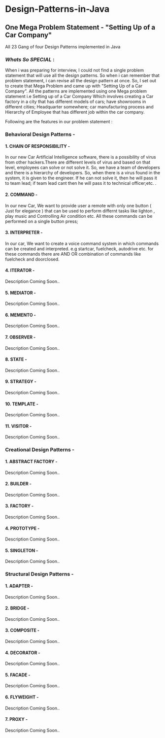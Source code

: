 # Design-Patterns-in-Java 

## One Mega Problem Statement - "Setting Up of a Car Company"

All 23 Gang of four Design Patterns implemented in Java 

### *Whats So SPECIAL* : 
When i was preparing for interview, I could not find a single problem statement that will use all the design patterns. So when i can remember that problem statement, i can revise all the design pattern at once. So, I set out to create that Mega Problem and came up with "Setting Up of a Car Company".
All the patterns are implemented using one Mega problem statement i.e Setting up of a Car Company Which involves creating a Car factory in a city that has different models of cars; have showrooms in different cities; Headquarter somewhere; car manufacturing process and Hierarchy of Employee that has different job within the car company.

Following are the features in our problem statement :

### Behavioral Design Patterns - 

#### 1. CHAIN OF RESPONSIBILITY -  
In our new Car Artificial Intelligence software, there is a possibility of virus from other hackers.There are different levels of virus and based on that level, employees can solve or not solve it. So, we have a team of developers and there is a hierarchy of developers. So, when there is a virus found in the system, it is given to the engineer. If he can not solve it, then he will pass it to team lead; if team lead cant then he will pass it to technical officer;etc. .

#### 2. COMMAND - 
In our new Car, We want to provide user a remote with only one button ( Just for elegance ) that can be used to perform differnt tasks like lighton , play music and Controlling Air condition etc. All these commands can be performed on a single button press;

#### 3. INTERPRETER - 
In our car, We want to create a voice command system in which commands can be created and interpreted. e.g startcar, fuelcheck, autodrive etc. for these commands there are AND OR combination of commands like fuelcheck and doorclosed.

#### 4. ITERATOR - 
Description Coming Soon..

#### 5. MEDIATOR - 
Description Coming Soon..

#### 6. MEMENTO - 
Description Coming Soon..

#### 7. OBSERVER - 
Description Coming Soon..

#### 8. STATE - 
Description Coming Soon..

#### 9. STRATEGY - 
Description Coming Soon..

#### 10. TEMPLATE - 
Description Coming Soon..

#### 11. VISITOR - 
Description Coming Soon..


### Creational Design Patterns - 

#### 1. ABSTRACT FACTORY -  
Description Coming Soon..

#### 2. BUILDER - 
Description Coming Soon..

#### 3. FACTORY - 
Description Coming Soon..

#### 4. PROTOTYPE - 
Description Coming Soon..

#### 5. SINGLETON - 
Description Coming Soon..


### Structural Design Patterns - 

#### 1. ADAPTER -  
Description Coming Soon..

#### 2. BRIDGE - 
Description Coming Soon..

#### 3. COMPOSITE - 
Description Coming Soon..

#### 4. DECORATOR - 
Description Coming Soon..

#### 5. FACADE - 
Description Coming Soon..

#### 6. FLYWEIGHT - 
Description Coming Soon..

#### 7. PROXY - 
Description Coming Soon..

